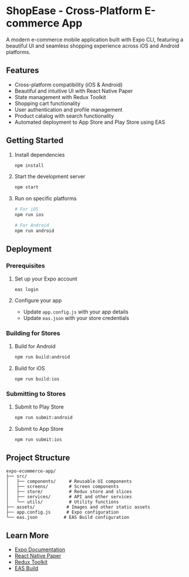 # ShopEase - Cross-Platform E-commerce App

A modern e-commerce mobile application built with Expo CLI, featuring a beautiful UI and seamless shopping experience across iOS and Android platforms.

## Features

- Cross-platform compatibility (iOS & Android)
- Beautiful and intuitive UI with React Native Paper
- State management with Redux Toolkit
- Shopping cart functionality
- User authentication and profile management
- Product catalog with search functionality
- Automated deployment to App Store and Play Store using EAS

## Getting Started

1. Install dependencies
   ```bash
   npm install
   ```

2. Start the development server
   ```bash
   npm start
   ```

3. Run on specific platforms
   ```bash
   # For iOS
   npm run ios

   # For Android
   npm run android
   ```

## Deployment

### Prerequisites

1. Set up your Expo account
   ```bash
   eas login
   ```

2. Configure your app
   - Update `app.config.js` with your app details
   - Update `eas.json` with your store credentials

### Building for Stores

1. Build for Android
   ```bash
   npm run build:android
   ```

2. Build for iOS
   ```bash
   npm run build:ios
   ```

### Submitting to Stores

1. Submit to Play Store
   ```bash
   npm run submit:android
   ```

2. Submit to App Store
   ```bash
   npm run submit:ios
   ```

## Project Structure

```
expo-ecommerce-app/
├── src/
│   ├── components/     # Reusable UI components
│   ├── screens/        # Screen components
│   ├── store/          # Redux store and slices
│   ├── services/       # API and other services
│   └── utils/          # Utility functions
├── assets/            # Images and other static assets
├── app.config.js      # Expo configuration
└── eas.json          # EAS Build configuration
```

## Learn More

- [Expo Documentation](https://docs.expo.dev/)
- [React Native Paper](https://callstack.github.io/react-native-paper/)
- [Redux Toolkit](https://redux-toolkit.js.org/)
- [EAS Build](https://docs.expo.dev/build/introduction/)
